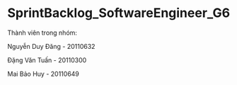 # SprintBacklog_SoftwareEngineer_G6
Thành viên trong nhóm:

Nguyễn Duy Đăng - 20110632

Đặng Văn Tuấn - 20110300

Mai Bảo Huy - 20110649
